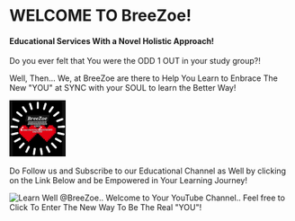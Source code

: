 # WELCOME TO BreeZoe!

#### Educational Services With a Novel Holistic Approach!

Do you ever felt that You were the ODD 1 OUT in your study group?!

Well, Then... We, at BreeZoe are there to Help You Learn to Enbrace The New "YOU" at SYNC with your SOUL to learn the Better Way!

<img src="2.jpg" width="100" height="100">

Do Follow us and Subscribe to our Educational Channel as Well by clicking on the Link Below and be Empowered in Your Learning Journey!

![Learn Well @BreeZoe.. Welcome to Your YouTube Channel.. Feel free to Click To Enter The New Way To Be The Real "YOU"!](https://www.youtube.com/@BreeZoeLearnWell)
